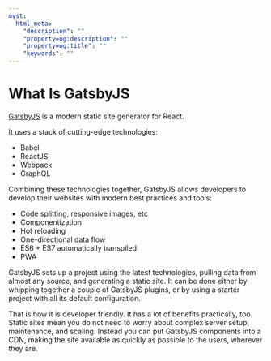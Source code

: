 ```yaml
---
myst:
  html_meta:
    "description": ""
    "property=og:description": ""
    "property=og:title": ""
    "keywords": ""
---
```


# What Is GatsbyJS

[GatsbyJS](https://www.gatsbyjs.com/) is a modern static site generator for React.

It uses a stack of cutting-edge technologies:

- Babel
- ReactJS
- Webpack
- GraphQL

Combining these technologies together, GatsbyJS allows developers to develop their websites with modern best practices and tools:

- Code splitting, responsive images, etc
- Componentization
- Hot reloading
- One-directional data flow
- ES6 + ES7 automatically transpiled
- PWA

GatsbyJS sets up a project using the latest technologies, pulling data from almost any source, and generating a static site.
It can be done either by whipping together a couple of GatsbyJS plugins, or by using a starter project with all its default configuration.

That is how it is developer friendly.
It has a lot of benefits practically, too.
Static sites mean you do not need to worry about complex server setup, maintenance, and scaling.
Instead you can put GatsbyJS components into a CDN, making the site available as quickly as possible to the users, wherever they are.
